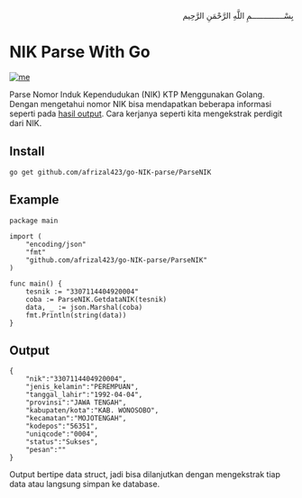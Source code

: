 <p align="right">
بِسْــــــــــــــمِ اللَّهِ الرَّحْمَنِ الرَّحِيم 
</p>


# NIK Parse With Go
<a href="https://afrizalmy.com"><img src="https://img.shields.io/badge/license-MIT-lightgrey" alt="me"></a>

Parse Nomor Induk Kependudukan (NIK) KTP Menggunakan Golang. Dengan mengetahui nomor NIK bisa mendapatkan beberapa informasi seperti pada [hasil output](#output). Cara kerjanya seperti kita mengekstrak perdigit dari NIK.

## Install
```
go get github.com/afrizal423/go-NIK-parse/ParseNIK
```

## Example
```
package main

import (
	"encoding/json"
	"fmt"
	"github.com/afrizal423/go-NIK-parse/ParseNIK"
)

func main() {
	tesnik := "3307114404920004"
	coba := ParseNIK.GetdataNIK(tesnik)
	data, _ := json.Marshal(coba)
	fmt.Println(string(data))
}

```
## Output
```
{
    "nik":"3307114404920004",
    "jenis_kelamin":"PEREMPUAN",
    "tanggal_lahir":"1992-04-04",
    "provinsi":"JAWA TENGAH",
    "kabupaten/kota":"KAB. WONOSOBO",
    "kecamatan":"MOJOTENGAH",
    "kodepos":"56351",
    "uniqcode":"0004",
    "status":"Sukses",
    "pesan":""
}
```
Output bertipe data struct, jadi bisa dilanjutkan dengan mengekstrak tiap data atau langsung simpan ke database.